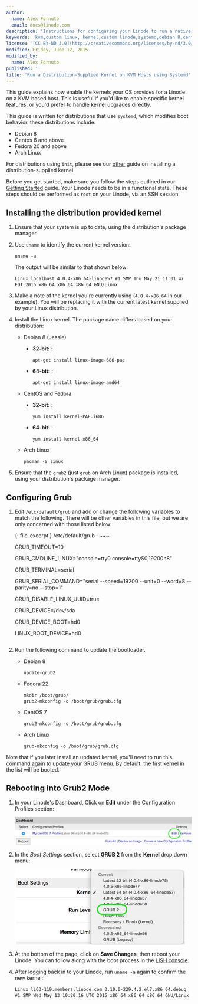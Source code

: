 ```yaml
---
author:
  name: Alex Fornuto
  email: docs@linode.com
description: 'Instructions for configuring your Linode to run a native distribution-supplied kernel on KVM hosts. Written for distributions using systemd'
keywords: 'kvm,custom linux, kernel,custom linode,systemd,debian 8,centos,fedora'
license: '[CC BY-ND 3.0](http://creativecommons.org/licenses/by-nd/3.0/us/)'
modified: Friday, June 12, 2015
modified_by:
  name: Alex Fornuto
published: ''
title: 'Run a Distribution-Supplied Kernel on KVM Hosts using Systemd'
---
```


This guide explains how enable the kernels your OS provides for a Linode on a KVM based host. This is useful if you'd like to enable specific kernel features, or you'd prefer to handle kernel upgrades directly.

This guide is written for distributions that use `systemd`, which modifies boot behavior. these distributions include:

* Debian 8
* Centos 6 and above
* Fedora 20 and above
* Arch Linux

For distributions using `init`, please see our [other]() guide on installing a distribution-supplied kernel.

Before you get started, make sure you follow the steps outlined in our [Getting Started](/docs/getting-started) guide. Your Linode needs to be in a functional state. These steps should be performed as `root` on your Linode, via an SSH session.

## Installing the distribution provided kernel

1.  Ensure that your system is up to date, using the distribution's package manager.

2.  Use `uname` to identify the current kernel version:

        uname -a

    The output will be similar to that shown below:

        Linux localhost 4.0.4-x86_64-linode57 #1 SMP Thu May 21 11:01:47 EDT 2015 x86_64 x86_64 x86_64 GNU/Linux

3.  Make a note of the kernel you're currently using (`4.0.4-x86_64` in our example). You will be replacing it with the current latest kernel supplied by your Linux distribution.

4.  Install the Linux kernel. The package name differs based on your distribution:

    * Debian 8 (Jessie)

        * **32-bit:** :

              apt-get install linux-image-686-pae

        * **64-bit:** :

              apt-get install linux-image-amd64

    * CentOS and Fedora

        * **32-bit:** :

              yum install kernel-PAE.i686

        * **64-bit:** :

              yum install kernel-x86_64

    * Arch Linux

          pacman -S linux

6.  Ensure that the `grub2` (just `grub` on Arch Linux) package is installed, using your distribution's package manager.



## Configuring Grub

1.  Edit `/etc/default/grub` and add or change the following variables to match the following. There will be other variables in this file, but we are only concerned with those listed below:

	{:.file-excerpt }
	/etc/default/grub
	: ~~~

      GRUB_TIMEOUT=10

      GRUB_CMDLINE_LINUX="console=tty0 console=ttyS0,19200n8"

      GRUB_TERMINAL=serial

      GRUB_SERIAL_COMMAND="serial --speed=19200 --unit=0 --word=8 --parity=no --stop=1"

      GRUB_DISABLE_LINUX_UUID=true

      GRUB_DEVICE=/dev/sda

      GRUB_DEVICE_BOOT=hd0

      LINUX_ROOT_DEVICE=hd0
	  ~~~

2.  Run the following command to update the bootloader.

    * Debian 8

          update-grub2

    * Fedora 22

          mkdir /boot/grub/
          grub2-mkconfig -o /boot/grub/grub.cfg

    * CentOS 7

          grub2-mkconfig -o /boot/grub/grub.cfg

    * Arch Linux

          grub-mkconfig -o /boot/grub/grub.cfg



Note that if you later install an updated kernel, you'll need to run this command again to update your GRUB menu. By default, the first kernel in the list will be booted.

## Rebooting into Grub2 Mode

1.  In your Linode's Dashboard, Click on **Edit** under the  Configuration Profiles section:

    [![Click on Edit](/docs/assets/edit_config_profile_small.png)](/docs/assets/edit_config_profile.png)

2.  In the *Boot Settings* section, select **GRUB 2** from the **Kernel** drop down menu:

    [![Select GRUB 2](/docs/assets/config_profile_grub2.png)](/docs/assets/config_profile_grub2.png)

3.  At the bottom of the page, click on **Save Changes**, then reboot your Linode. You can follow along with the boot process in the [LISH console](/docs/networking/using-the-linode-shell-lish).

4.  After logging back in to your Linode, run `uname -a` again to confirm the new kernel:

        Linux li63-119.members.linode.com 3.10.0-229.4.2.el7.x86_64.debug #1 SMP Wed May 13 10:20:16 UTC 2015 x86_64 x86_64 x86_64 GNU/Linux

